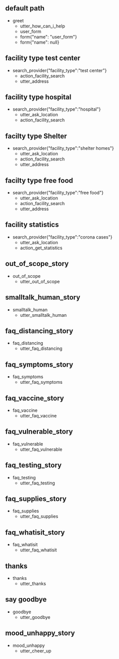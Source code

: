 ## default path
* greet
  - utter_how_can_i_help
  - user_form
  - form{"name": "user_form"}
  - form{"name": null}

## facility type test center
* search_provider{"facility_type":"test center"}
  - action_facility_search
  - utter_address

## facility type hospital
* search_provider{"facility_type":"hospital"}
  - utter_ask_location
  - action_facility_search

## facilty type Shelter
* search_provider{"facility_type":"shelter homes"}
  - utter_ask_location
  - action_facility_search
  - utter_address

## facilty type free food
* search_provider{"facility_type":"free food"}
  - utter_ask_location
  - action_facility_search
  - utter_address

## facility statistics
* search_provider{"facility_type":"corona cases"}
  - utter_ask_location
  - action_get_statistics


## out_of_scope_story
* out_of_scope
  - utter_out_of_scope
## smalltalk_human_story
* smalltalk_human
  - utter_smalltalk_human
## faq_distancing_story
* faq_distancing
  - utter_faq_distancing
## faq_symptoms_story
* faq_symptoms
  - utter_faq_symptoms
## faq_vaccine_story
* faq_vaccine
  - utter_faq_vaccine
## faq_vulnerable_story
* faq_vulnerable
  - utter_faq_vulnerable
## faq_testing_story
* faq_testing
  - utter_faq_testing
## faq_supplies_story
* faq_supplies
  - utter_faq_supplies
## faq_whatisit_story
* faq_whatisit
  - utter_faq_whatisit
## thanks
* thanks
  - utter_thanks
## say goodbye
* goodbye
  - utter_goodbye
## mood_unhappy_story
* mood_unhappy
  - utter_cheer_up
